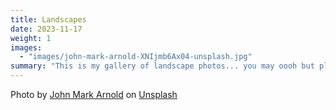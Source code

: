 ```yaml
---
title: Landscapes
date: 2023-11-17
weight: 1
images:
  - "images/john-mark-arnold-XNIjmb6Ax04-unsplash.jpg"
summary: "This is my gallery of landscape photos... you may oooh but please hold the ahhs"
---
```


Photo by [John Mark Arnold](https://unsplash.com/@johnmarkarnold?utm_content=creditCopyText&utm_medium=referral&utm_source=unsplash) on [Unsplash](https://unsplash.com/photos/green-grass-field-under-blue-sky-XNIjmb6Ax04?utm_content=creditCopyText&utm_medium=referral&utm_source=unsplash)
